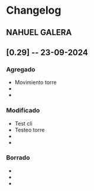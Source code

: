 # Changelog

## NAHUEL GALERA

## [0.29] -- 23-09-2024

### Agregado
-   Movimiento torre
-   
-   

### Modificado
-   Test cli
-   Testeo torre
-   
-   

### Borrado
-   
- 
- 

